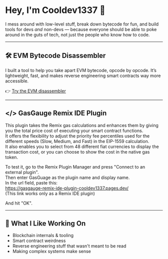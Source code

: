 # Hey, I'm Cooldev1337 👋

I mess around with low-level stuff, break down bytecode for fun, and build tools for devs *and* non-devs — because everyone should be able to poke around in the guts of tech, not just the people who know how to code.

---

## 🛠️ EVM Bytecode Disassembler


I built a tool to help you take apart EVM bytecode, opcode by opcode. It’s lightweight, fast, and makes reverse engineering smart contracts way more accessible.

👉 [Try the EVM disassembler](https://evmdisassembler-cooldev1337.pages.dev/)

---

## </> GasGauge Remix IDE Plugin

This plugin takes the Remix gas calculations and enhances them by giving you the total price cost of executing your smart contract functions.  
It offers the flexibility to adjust the priority fee percentiles used for the different speeds (Slow, Medium, and Fast) in the EIP-1559 calculation.  
It also enables you to select from 48 different fiat currencies to display the transaction cost, or you can choose to show the cost in the native gas token.  
  
To test it, go to the Remix Plugin Manager and press "Connect to an external plugin".  
Then enter GasGuage as the plugin name and display name.  
In the url field, paste this:  
https://gasgauge-remix-ide-plugin-cooldev1337.pages.dev/  
(This link works only as a Remix IDE plugin)
  
And hit "OK".  

---

## 🧪 What I Like Working On

- Blockchain internals & tooling
- Smart contract weirdness
- Reverse engineering stuff that wasn't meant to be read
- Making complex systems make sense
